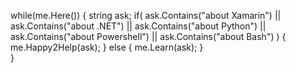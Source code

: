 while(me.Here())
{
  string ask;
  if(
    ask.Contains("about Xamarin") ||
    ask.Contains("about .NET") || 
    ask.Contains("about Python") ||
    ask.Contains("about Powershell") ||
    ask.Contains("about Bash")
    )
    {
      me.Happy2Help(ask);
    }
  else
  {
    me.Learn(ask);
  }   
} 
